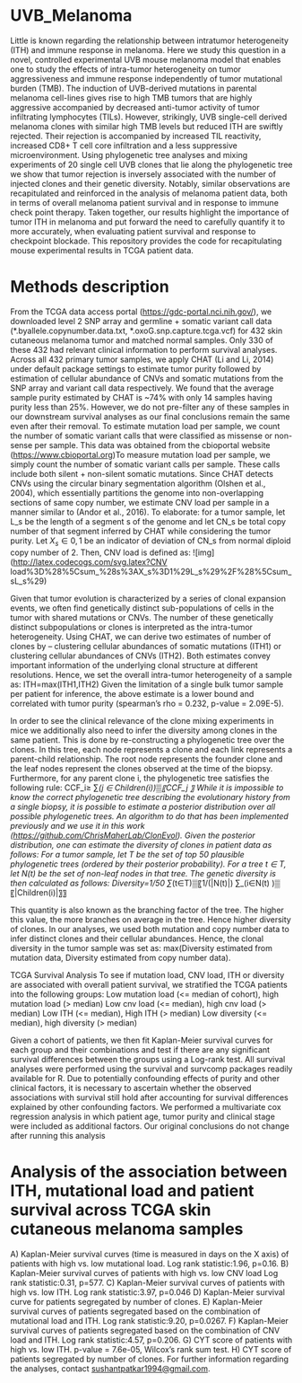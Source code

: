 # UVB_Melanoma
Little is known regarding the relationship between intratumor heterogeneity (ITH) and immune response in melanoma. Here we study this question in a novel, controlled experimental UVB mouse melanoma model that enables one to study the effects of intra-tumor heterogeneity on tumor aggressiveness and immune response independently of tumor mutational burden (TMB). The induction of UVB-derived mutations in parental melanoma cell-lines gives rise to high TMB tumors that are highly aggressive accompanied by decreased anti-tumor activity of tumor infiltrating lymphocytes (TILs). However, strikingly, UVB single-cell derived melanoma clones with similar high TMB levels but reduced ITH are swiftly rejected. Their rejection is accompanied by increased TIL reactivity, increased CD8+ T cell core infiltration and a less suppressive microenvironment. Using phylogenetic tree analyses and mixing experiments of 20 single cell UVB clones that lie along the phylogenetic tree we show that tumor rejection is inversely associated with the number of injected clones and their genetic diversity. Notably, similar observations are recapitulated and reinforced in the analysis of melanoma patient data, both in terms of overall melanoma patient survival and in response to immune check point therapy.  Taken together, our results highlight the importance of tumor ITH in melanoma and put forward the need to carefully quantify it to more accurately, when evaluating patient survival and response to checkpoint blockade. This repository provides the code for recapitulating mouse experimental results in TCGA patient data. 

# Methods description
From the TCGA data access portal (https://gdc-portal.nci.nih.gov/), we downloaded level 2 SNP array and germline + somatic variant call data (*.byallele.copynumber.data.txt, *.oxoG.snp.capture.tcga.vcf) for 432 skin cutaneous melanoma tumor and matched normal samples. Only 330 of these 432 had relevant clinical information to perform survival analyses. Across all 432 primary tumor samples, we apply CHAT (Li and Li, 2014) under default package settings to estimate tumor purity followed by estimation of cellular abundance of CNVs and somatic mutations from the SNP array and variant call data respectively. We found that the average sample purity estimated by CHAT is ~74% with only 14 samples having purity less than 25%. However, we do not pre-filter any of these samples in our downstream survival analyses as our final conclusions remain the same even after their removal. To estimate mutation load per sample, we count the number of somatic variant calls that were classified as missense or non-sense per sample. This data was obtained from the cbioportal website (https://www.cbioportal.org)To measure mutation load per sample, we simply count the number of somatic variant calls per sample. These calls include both silent + non-silent somatic mutations. Since CHAT detects CNVs using the circular binary segmentation algorithm (Olshen et al., 2004), which essentially partitions the genome into non-overlapping sections of same copy number, we estimate CNV load per sample in a manner similar to (Andor et al., 2016). To elaborate: for a tumor sample, let L_s be the length of a segment s of the genome and let CN_s be total copy number of that segment inferred by CHAT while considering the tumor purity. Let $X_s∈{0,1}$ be an indicator of deviation of CN_s from normal diploid copy number of 2. Then, CNV load is defined as:
![img](http://latex.codecogs.com/svg.latex?CNV load%3D%28%5Csum_%28s%3AX_s%3D1%29L_s%29%2F%28%5Csum_sL_s%29)

Given that tumor evolution is characterized by a series of clonal expansion events, we often find genetically distinct sub-populations of cells in the tumor with shared mutations or CNVs. The number of these genetically distinct subpopulations or clones is interpreted as the intra-tumor heterogeneity. Using CHAT, we can derive two estimates of number of clones by – clustering cellular abundances of somatic mutations (ITH1) or clustering cellular abundances of CNVs (ITH2). Both estimates convey important information of the underlying clonal structure at different resolutions. Hence, we set the overall intra-tumor heterogeneity of a sample as:
ITH=max⁡(ITH1,ITH2)
Given the limitation of a single bulk tumor sample per patient for inference, the above estimate is a lower bound and correlated with tumor purity (spearman’s rho = 0.232, p-value = 2.09E-5). 

In order to see the clinical relevance of the clone mixing experiments in mice we additionally also need to infer the diversity among clones in the same patient. This is done by re-constructing a phylogenetic tree over the clones. In this tree, each node represents a clone and each link represents a parent-child relationship. The root node represents the founder clone and the leaf nodes represent the clones observed at the time of the biopsy. Furthermore, for any parent clone i, the phylogenetic tree satisfies the following rule:
CCF_i≥ ∑_(j ∈ Children(i))▒〖CCF_j 〗
While it is impossible to know the correct phylogenetic tree describing the evolutionary history from a single biopsy, it is possible to estimate a posterior distribution over all possible phylogenetic trees. An algorithm to do that has been implemented previously and we use it in this work (https://github.com/ChrisMaherLab/ClonEvol). Given the posterior distribution, one can estimate the diversity of clones in patient data as follows:  For a tumor sample, let T be the set of top 50 plausible phylogenetic trees (ordered by their posterior probability). For a tree t ∈ T, let N(t) be the set of non-leaf nodes in that tree. The genetic diversity is then calculated as follows:
Diversity=1/50 ∑_(t∈T)▒〖1/(|N(t)|) ∑_(i∈N(t) )▒〖|Children(i)|〗〗

This quantity is also known as the branching factor of the tree. The higher this value, the more branches on average in the tree. Hence higher diversity of clones. In our analyses, we used both mutation and copy number data to infer distinct clones and their cellular abundances. Hence, the clonal diversity in the tumor sample was set as: max(Diversity estimated from mutation data, Diversity estimated from copy number data).

TCGA Survival Analysis 
To see if mutation load, CNV load, ITH or diversity are associated with overall patient survival, we stratified the TCGA patients into the following groups:
	Low mutation load (<= median of cohort), high mutation load (> median)
	Low cnv load (<= median), high cnv load (> median)
	Low ITH (<= median), High ITH (> median)
	Low diversity (<= median), high diversity (> median)

Given a cohort of patients, we then fit Kaplan-Meier survival curves for each group and their combinations and test if there are any significant survival differences between the groups using a Log-rank test. All survival analyses were performed using the survival and survcomp packages readily available for R. Due to potentially confounding effects of purity and other clinical factors, it is necessary to ascertain whether the observed associations with survival still hold after accounting for survival differences explained by other confounding factors. We performed a multivariate cox regression analysis in which patient age, tumor purity and clinical stage were included as additional factors. Our original conclusions do not change after running this analysis


# Analysis of the association between ITH, mutational load and patient survival across TCGA skin cutaneous melanoma samples 
A) Kaplan-Meier survival curves (time is measured in days on the X axis) of patients with high vs. low mutational load. Log rank statistic:1.96, p=0.16. B) Kaplan-Meier survival curves of patients with high vs. low CNV load Log rank statistic:0.31, p=577. C) Kaplan-Meier survival curves of patients with high vs. low ITH. Log rank statistic:3.97, p=0.046 D) Kaplan-Meier survival curve for patients segregated by number of clones. E) Kaplan-Meier survival curves of patients segregated based on the combination of mutational load and ITH. Log rank statistic:9.20, p=0.0267. F) Kaplan-Meier survival curves of patients segregated based on the combination of CNV load and ITH. Log rank statistic:4.57, p=0.206. G) CYT score of patients with high vs. low ITH. p-value = 7.6e-05, Wilcox’s rank sum test. H) CYT score of patients segregated by number of clones.  For further information regarding the analyses, contact sushantpatkar1994@gmail.com.

